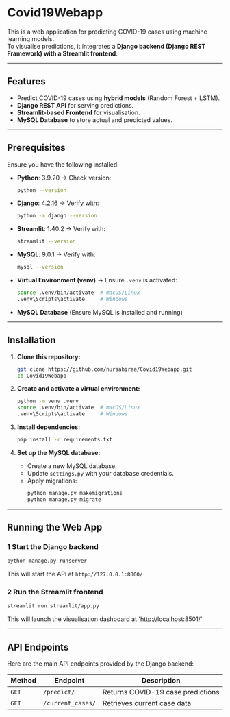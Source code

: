 # Covid19Webapp

This is a web application for predicting COVID-19 cases using machine learning models.\
To visualise predictions, it integrates a **Django backend (Django REST Framework) with a Streamlit frontend**.

---

## **Features**

- Predict COVID-19 cases using **hybrid models** (Random Forest + LSTM).
- **Django REST API** for serving predictions.
- **Streamlit-based Frontend** for visualisation.
- **MySQL Database** to store actual and predicted values.

---

## **Prerequisites**

Ensure you have the following installed:

- **Python**: 3.9.20 → Check version:
  ```bash
  python --version
  ```
- **Django**: 4.2.16 → Verify with:
  ```bash
  python -m django --version
  ```
- **Streamlit**: 1.40.2 → Verify with:
  ```bash
  streamlit --version
  ```
- **MySQL**: 9.0.1 → Verify with:
  ```bash
  mysql --version
  ```
- **Virtual Environment (venv)** → Ensure `.venv` is activated:
  ```bash
  source .venv/bin/activate  # macOS/Linux
  .venv\Scripts\activate     # Windows
  ```
- **MySQL Database** (Ensure MySQL is installed and running)

---

## **Installation**

1. **Clone this repository:**

   ```bash
   git clone https://github.com/nursahiraa/Covid19Webapp.git
   cd Covid19Webapp
   ```

2. **Create and activate a virtual environment:**

   ```bash
   python -m venv .venv
   source .venv/bin/activate  # macOS/Linux
   .venv\Scripts\activate     # Windows
   ```

3. **Install dependencies:**

   ```bash
   pip install -r requirements.txt
   ```

4. **Set up the MySQL database:**

   - Create a new MySQL database.
   - Update `settings.py` with your database credentials.
   - Apply migrations:
     ```bash
     python manage.py makemigrations
     python manage.py migrate
     ```

---

## **Running the Web App**

### **1 Start the Django backend**

```bash
python manage.py runserver
```

This will start the API at `http://127.0.0.1:8000/`

### **2 Run the Streamlit frontend**

```bash
streamlit run streamlit/app.py
```

This will launch the visualisation dashboard at 'http://localhost:8501/'

---

## **API Endpoints**

Here are the main API endpoints provided by the Django backend:

| Method | Endpoint          | Description                       |
| ------ | ----------------- | --------------------------------- |
| `GET`  | `/predict/`       | Returns COVID-19 case predictions |
| `GET`  | `/current_cases/` | Retrieves current case data       |
